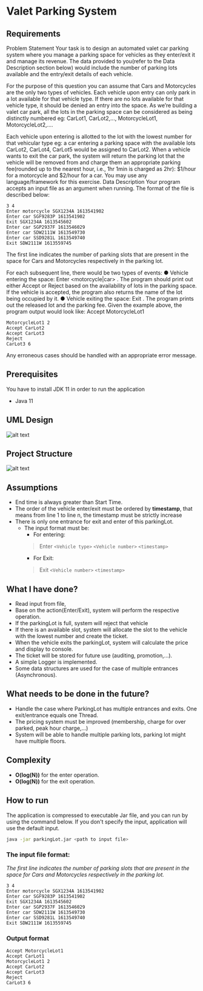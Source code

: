 # Valet Parking System
## Requirements
Problem Statement
Your task is to design an automated valet car parking system where you manage a parking space
for vehicles as they enter/exit it and manage its revenue. The data provided to you(refer to the
Data Description section below) would include the number of parking lots available and the
entry/exit details of each vehicle.

For the purpose of this question you can assume that Cars and
Motorcycles are the only two types of vehicles.
Each vehicle upon entry can only park in a lot available for that vehicle type. If there are no lots
available for that vehicle type, it should be denied an entry into the space. As we’re building a
valet car park, all the lots in the parking space can be considered as being distinctly numbered
eg: CarLot1, CarLot2,..., MotorcycleLot1, MotorcycleLot2,....

Each vehicle upon entering is allotted
to the lot with the lowest number for that vehicular type eg: a car entering a parking space with
the available lots CarLot2, CarLot4, CarLot5 would be assigned to CarLot2. When a vehicle wants
to exit the car park, the system will return the parking lot that the vehicle will be removed from
and charge them an appropriate parking fee(rounded up to the nearest hour, i.e., 1hr 1min is
charged as 2hr): $1/hour for a motorcycle and $2/hour for a car.
You may use any language/framework for this exercise.
Data Description
Your program accepts an input file as an argument when running. The format of the file is
described below:
```
3 4
Enter motorcycle SGX1234A 1613541902
Enter car SGF9283P 1613541902
Exit SGX1234A 1613545602
Enter car SGP2937F 1613546029
Enter car SDW2111W 1613549730
Enter car SSD9281L 1613549740
Exit SDW2111W 1613559745
```
The first line indicates the number of parking slots that are present in the space for Cars and
Motorcycles respectively in the parking lot.

For each subsequent line, there would be two types of events:
● Vehicle entering the space: Enter <motorcycle|car> <vehicle number>
<timestamp>. The program should print out either Accept or Reject based on the
availability of lots in the parking space. If the vehicle is accepted, the program also returns
the name of the lot being occupied by it.
● Vehicle exiting the space: Exit <vehicle number> <timestamp>. The program
prints out the released lot and the parking fee.
Given the example above, the program output would look like:
Accept MotorcycleLot1
```Accept CarLot1
MotorcycleLot1 2
Accept CarLot2
Accept CarLot3
Reject
CarLot3 6
```
Any erroneous cases should be handled with an appropriate error message.
## Prerequisites
You have to install JDK 11 in order to run the application
- Java 11
## UML Design
![alt text](https://i.ibb.co/Bc0X358/Screenshot-2021-10-04-at-8-01-59-PM.png)

## Project Structure
![alt text](https://i.ibb.co/Cm0jNm0/Screenshot-2021-10-04-at-8-01-15-PM.png)

## Assumptions
- End time is always greater than Start Time.
- The order of the vehicle enter/exit must be ordered by **timestamp**, that means from line 1 to line n, the timestamp must be strictly increase
- There is only one entrance for exit and enter of this parkingLot.
  - The input format must be:
    - For entering: 
    > Enter `<Vehicle type>` `<Vehicle number>` `<timestamp>`
    - For Exit:
    > Exit `<Vehicle number>` `<timestamp>`

## What I have done?
- Read input from file, 
- Base on the action(Enter/Exit), system will perform the respective operation.
- If the parkingLot is full, system will reject that vehicle
- If there is an available slot, system will allocate the slot to the vehicle  with the lowest number and create the ticket.
- When the vehicle exits the parkingLot, system will calculate the price and display to console.
- The ticket will be stored for future use (auditing, promotion,...).
- A simple Logger is implemented.
- Some data structures are used for the case of multiple entrances (Asynchronous).

## What needs to be done in the future?
- Handle the case where ParkingLot has multiple entrances and exits. One exit/entrance equals one Thread.
- The pricing system must be improved (membership, charge for over parked, peak hour charge,...)
- System will be able to handle multiple parking lots, parking lot might have multiple floors.
## Complexity
- **O(log(N))** for the enter operation.
- **O(log(N))** for the exit operation.

## How to run
The application is compressed to executable Jar file, and you can run by using the command below. If you don't specify the input, application will use the default input.

```bash
java -jar parkingLot.jar <path to input file>
```
### The input file format:
*The first line indicates the number of parking slots that are present in the space for Cars and
Motorcycles respectively in the parking lot.*
```text
3 4
Enter motorcycle SGX1234A 1613541902
Enter car SGF9283P 1613541902
Exit SGX1234A 1613545602
Enter car SGP2937F 1613546029
Enter car SDW2111W 1613549730
Enter car SSD9281L 1613549740
Exit SDW2111W 1613559745
```
### Output format
```text
Accept MotorcycleLot1
Accept CarLot1
MotorcycleLot1 2
Accept CarLot2
Accept CarLot3
Reject
CarLot3 6
```